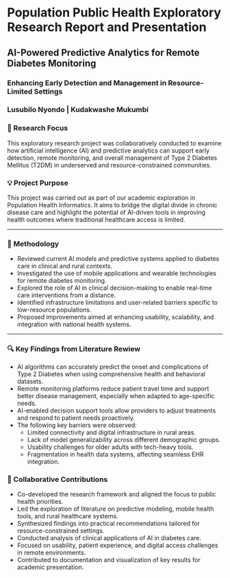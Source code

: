 # Population Public Health Exploratory Research Report and Presentation
## AI-Powered Predictive Analytics for Remote Diabetes Monitoring
### Enhancing Early Detection and Management in Resource-Limited Settings
### Lusubilo Nyondo | Kudakwashe Mukumbi

### 📌 Research Focus
This exploratory research project was collaboratively conducted to examine how artificial intelligence (AI) and predictive analytics can support early detection, remote monitoring, and overall management of Type 2 Diabetes Mellitus (T2DM) in underserved and resource-constrained communities.
### 💡 Project Purpose
This project was carried out as part of our academic exploration in Population Health Informatics. It aims to bridge the digital divide in chronic disease care and highlight the potential of AI-driven tools in improving health outcomes where traditional healthcare access is limited.

---

### 🧭 Methodology
- Reviewed current AI models and predictive systems applied to diabetes care in clinical and rural contexts.
- Investigated the use of mobile applications and wearable technologies for remote diabetes monitoring.
- Explored the role of AI in clinical decision-making to enable real-time care interventions from a distance.
- Identified infrastructure limitations and user-related barriers specific to low-resource populations.
- Proposed improvements aimed at enhancing usability, scalability, and integration with national health systems.

---

### 🔍 Key Findings from Literature Rewiew
- AI algorithms can accurately predict the onset and complications of Type 2 Diabetes when using comprehensive health and behavioral datasets.
- Remote monitoring platforms reduce patient travel time and support better disease management, especially when adapted to age-specific needs.
- AI-enabled decision support tools allow providers to adjust treatments and respond to patient needs proactively.
- The following key barriers were observed:
  - Limited connectivity and digital infrastructure in rural areas.
  - Lack of model generalizability across different demographic groups.
  - Usability challenges for older adults with tech-heavy tools.
  - Fragmentation in health data systems, affecting seamless EHR integration.
 
### 👥 Collaborative Contributions
- Co-developed the research framework and aligned the focus to public health priorities.
- Led the exploration of literature on predictive modeling, mobile health tools, and rural healthcare systems.
- Synthesized findings into practical recommendations tailored for resource-constrained settings.
- Conducted analysis of clinical applications of AI in diabetes care.
- Focused on usability, patient experience, and digital access challenges in remote environments.
- Contributed to documentation and visualization of key results for academic presentation.


